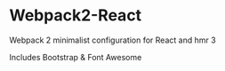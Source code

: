 # Webpack2-React
Webpack 2 minimalist configuration for React and hmr 3

Includes Bootstrap & Font Awesome
